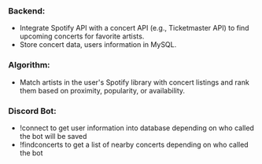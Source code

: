 ### Backend:

- Integrate Spotify API with a concert API (e.g., Ticketmaster API) to find upcoming concerts for favorite artists.
- Store concert data, users information in MySQL.

### Algorithm:

- Match artists in the user's Spotify library with concert listings and rank them based on proximity, popularity, or availability.

### Discord Bot:

- !connect to get user information into database depending on who called the bot will be saved
- !findconcerts to get a list of nearby concerts depending on who called the bot
